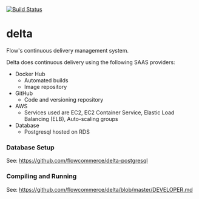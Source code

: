 [![Build Status](https://travis-ci.org/flowcommerce/delta.svg?branch=master)](https://travis-ci.org/flowcommerce/delta)

delta
=====

Flow's continuous delivery management system.

Delta does continuous delivery using the following SAAS providers:

- Docker Hub
    - Automated builds
    - Image repository
- GitHub
    - Code and versioning repository
- AWS
    - Services used are EC2, EC2 Container Service, Elastic Load Balancing (ELB), Auto-scaling groups
- Database
    - Postgresql hosted on RDS

### Database Setup

See: https://github.com/flowcommerce/delta-postgresql

### Compiling and Running

See: https://github.com/flowcommerce/delta/blob/master/DEVELOPER.md

